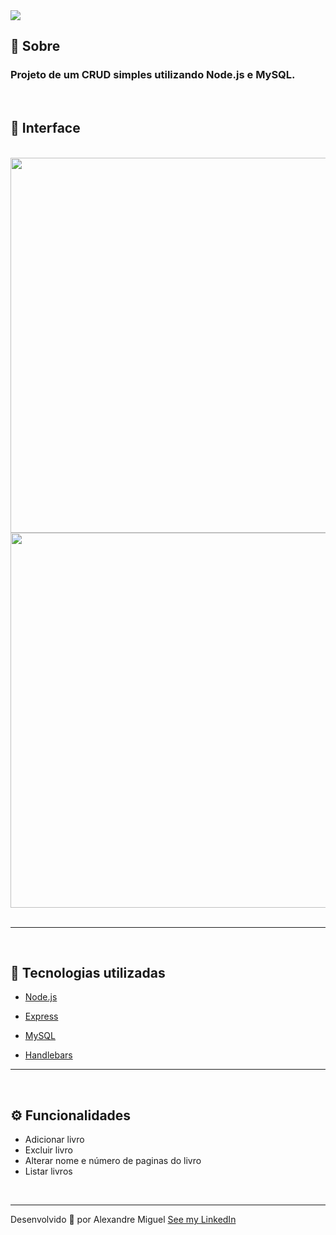 <img src="https://cdn.discordapp.com/attachments/922557394419056671/946504525093695538/banner.png">

<br>

## **📑 Sobre**

### Projeto de um CRUD simples utilizando Node.js e MySQL.

<br>

## **📱 Interface**

</br>

<div >
  <img width="600px" src="https://cdn.discordapp.com/attachments/922557394419056671/946500860878389299/cadastrar-livros.png">
  
  <br>

  <img width="600px" src="https://cdn.discordapp.com/attachments/922557394419056671/946500861172002896/lista-livros.png">

</div>
  
<br>

---

<br>

## **🚀 Tecnologias utilizadas**

- [Node.js](https://nodejs.org/)

- [Express](https://expressjs.com/pt-br/)

- [MySQL](https://www.mysql.com/)

- [Handlebars](https://handlebarsjs.com/)

---


<br>

## **⚙️ Funcionalidades**

- Adicionar livro
- Excluir livro
- Alterar nome e número de paginas do livro
- Listar livros

<br>

---

Desenvolvido 💜 por Alexandre Miguel [See my LinkedIn](https://www.linkedin.com/in/alexandre-miguel-6969b6209/)
